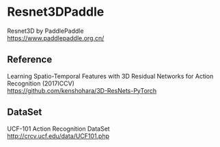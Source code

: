 # Resnet3DPaddle
Resnet3D by PaddlePaddle  
https://www.paddlepaddle.org.cn/

## Reference
Learning Spatio-Temporal Features with 3D Residual Networks for Action Recognition (2017ICCV)  
https://github.com/kenshohara/3D-ResNets-PyTorch

## DataSet
UCF-101 Action Recognition DataSet  
http://crcv.ucf.edu/data/UCF101.php
